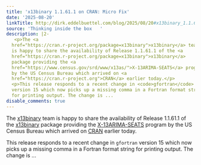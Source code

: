 ```yaml
---
title: 'x13binary 1.1.61.1 on CRAN: Micro Fix'
date: '2025-08-20'
linkTitle: http://dirk.eddelbuettel.com/blog/2025/08/20#x13binary_1.1.61.1
source: 'Thinking inside the box   '
description: |2-
   <p>The <a
  href="https://cran.r-project.org/package=x13binary">x13binary</a> team
  is happy to share the availability of Release 1.1.61.1 of the <a
  href="https://cran.r-project.org/package=x13binary">x13binary</a>
  package providing the <a
  href="https://www.census.gov/srd/www/x13as/">X-13ARIMA-SEATS</a> program
  by the US Census Bureau which arrived on <a
  href="https://cran.r-project.org">CRAN</a> earlier today.</p>
  <p>This release responds to a recent change in <code>gfortran</code>
  version 15 which now picks up a missing comma in a Fortran format string
  for printing output. The change is ...
disable_comments: true
---
```

 <p>The <a
href="https://cran.r-project.org/package=x13binary">x13binary</a> team
is happy to share the availability of Release 1.1.61.1 of the <a
href="https://cran.r-project.org/package=x13binary">x13binary</a>
package providing the <a
href="https://www.census.gov/srd/www/x13as/">X-13ARIMA-SEATS</a> program
by the US Census Bureau which arrived on <a
href="https://cran.r-project.org">CRAN</a> earlier today.</p>
<p>This release responds to a recent change in <code>gfortran</code>
version 15 which now picks up a missing comma in a Fortran format string
for printing output. The change is ...